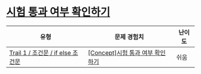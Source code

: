 # [시험 통과 여부 확인하기](https://www.codetree.ai/trails/complete/curated-cards/intro-verify-test-passed)

|유형|문제 경험치|난이도|
|---|---|---|
|[Trail 1 / 조건문 / if else 조건문](https://www.codetree.ai/trail-info/novice-low/)|[[Concept]시험 통과 여부 확인하기](https://www.codetree.ai/trails/complete/curated-cards/intro-verify-test-passed/)|쉬움|

